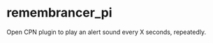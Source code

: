 remembrancer_pi
===============

Open CPN plugin to play an alert sound every X seconds, repeatedly.
